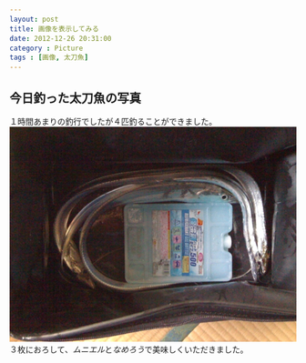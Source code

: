 ```yaml
---
layout: post
title: 画像を表示してみる
date: 2012-12-26 20:31:00
category : Picture
tags : [画像, 太刀魚]
---
```


## 今日釣った太刀魚の写真

１時間あまりの釣行でしたが４匹釣ることができました。
![太刀魚４匹／2012年12月26日の釣果](/img/20121226tachiuo.jpg)
３枚におろして、*ムニエル*と*なめろう*で美味しくいただきました。
